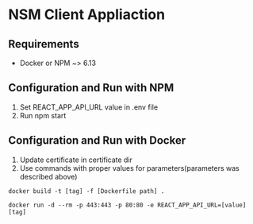 # NSM Client Appliaction

## Requirements

- Docker or NPM ~> 6.13

## Configuration and Run with NPM

1. Set REACT_APP_API_URL value in .env file
2. Run npm start

## Configuration and Run with Docker
1. Update certificate in certificate dir
2. Use commands with proper values for parameters(parameters was described above)
```
docker build -t [tag] -f [Dockerfile path] .

docker run -d --rm -p 443:443 -p 80:80 -e REACT_APP_API_URL=[value] [tag]
```
